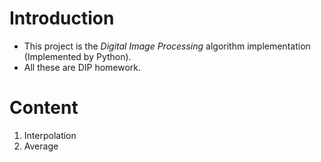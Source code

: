 # Introduction
* This project is the *Digital Image Processing* algorithm implementation (Implemented by Python).  
* All these are DIP homework.  

# Content
1. Interpolation  
2. Average  
